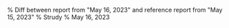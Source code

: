 % Diff between report from "May 16, 2023" and reference report from "May 15, 2023"
% Strudy
% May 16, 2023


